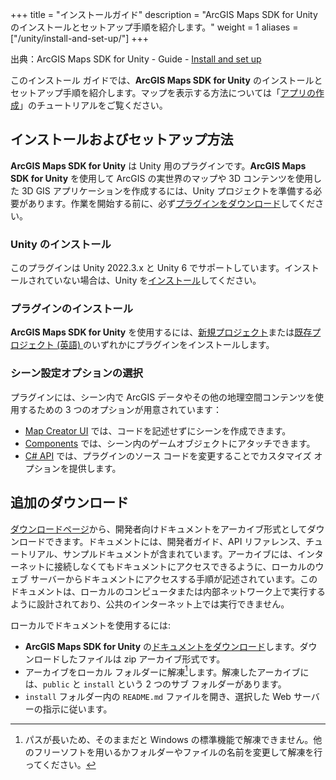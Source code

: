 +++
title = "インストールガイド"
description = "ArcGIS Maps SDK for Unity のインストールとセットアップ手順を紹介します。"
weight = 1
aliases = ["/unity/install-and-set-up/"]
+++

出典：ArcGIS Maps SDK for Unity - Guide - [Install and set up](https://developers.arcgis.com/unity/install-and-set-up/)

このインストール ガイドでは、**ArcGIS Maps SDK for Unity** のインストールとセットアップ手順を紹介します。マップを表示する方法については「[アプリの作成](../../../guide/create-app/create-startup-app-unity/)」のチュートリアルをご覧ください。

## インストールおよびセットアップ方法
**ArcGIS Maps SDK for Unity** は Unity 用のプラグインです。**ArcGIS Maps SDK for Unity** を使用して ArcGIS の実世界のマップや 3D コンテンツを使用した 3D GIS アプリケーションを作成するには、Unity プロジェクトを準備する必要があります。作業を開始する前に、必ず[プラグインをダウンロード](https://developers.arcgis.com/downloads/#unity)してください。

### Unity のインストール

このプラグインは Unity 2022.3.x と Unity 6 でサポートしています。インストールされていない場合は、Unity を[インストール](https://unity.com/ja/download)してください。

### プラグインのインストール

**ArcGIS Maps SDK for Unity** を使用するには、[新規プロジェクト](../add-the-plugin-to-a-new-project/)または[既存プロジェクト (英語) ](https://developers.arcgis.com/unity/install-and-set-up/add-the-plugin-to-an-existing-project/)のいずれかにプラグインをインストールします。

### シーン設定オプションの選択

プラグインには、シーン内で ArcGIS データやその他の地理空間コンテンツを使用するための 3 つのオプションが用意されています：

* [Map Creator UI](https://developers.arcgis.com/unity/install-and-set-up/scene-setting-options/#map-creator-ui) では、コードを記述せずにシーンを作成できます。
* [Components](https://developers.arcgis.com/unity/install-and-set-up/scene-setting-options/#components) では、シーン内のゲームオブジェクトにアタッチできます。
* [C# API](https://developers.arcgis.com/unity/install-and-set-up/scene-setting-options/#c-api) では、プラグインのソース コードを変更することでカスタマイズ オプションを提供します。

## 追加のダウンロード

[ダウンロードページ](https://developers.arcgis.com/downloads/)から、開発者向けドキュメントをアーカイブ形式としてダウンロードできます。ドキュメントには、開発者ガイド、API リファレンス、チュートリアル、サンプルドキュメントが含まれています。アーカイブには、インターネットに接続しなくてもドキュメントにアクセスできるように、ローカルのウェブ サーバーからドキュメントにアクセスする手順が記述されています。このドキュメントは、ローカルのコンピュータまたは内部ネットワーク上で実行するように設計されており、公共のインターネット上では実行できません。

ローカルでドキュメントを使用するには:

* **ArcGIS Maps SDK for Unity** の[ドキュメントをダウンロード](https://developers.arcgis.com/downloads/)します。ダウンロードしたファイルは zip アーカイブ形式です。
* アーカイブをローカル フォルダーに解凍[^*]します。解凍したアーカイブには、`public` と `install` という 2 つのサブ フォルダーがあります。
* `install` フォルダー内の `README.md` ファイルを開き、選択した Web サーバーの指示に従います。

[^*]:パスが長いため、そのままだと Windows の標準機能で解凍できません。他のフリーソフトを用いるかフォルダーやファイルの名前を変更して解凍を行ってください。

